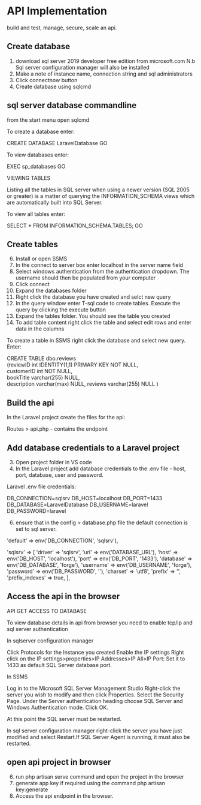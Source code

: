API Implementation 
====================

build and test, manage, secure, scale an api.

Create database 
---------------

1. download sql server 2019 developer free edition from microsoft.com N.b Sql server configuration manager will also be installed 
2. Make a note of instance name, connection string and sql administrators
3. Click connectnow button
4. Create database using sqlcmd

sql server database commandline
---------------------------------
from the start menu open sqlcmd

To create a database enter:

CREATE DATABASE LaravelDatabase
GO

To view databases enter:

EXEC sp_databases
GO

VIEWING TABLES

Listing all the tables in SQL server when using a newer version (SQL 2005 or greater) is a matter of querying the INFORMATION_SCHEMA views which are automatically built into SQL Server.

To view all tables enter:

SELECT * FROM INFORMATION_SCHEMA.TABLES;
GO

Create tables
-------------
6. Install or open SSMS
7. In the connect to server box enter localhost in the server name field
8. Select windows authentication from the authentication dropdown. The username should then be populated from your computer
9. Click connect
10. Expand the databases folder
11. Right click the database you have created and selct new query
12. In the query window enter T-sql code to create tables. Execute the query by clicking the execute button 
13. Expand the tables folder. You should see the table you created
14. To add table content right click the table and select edit rows and enter data in the columns

To create a table in SSMS right click the database and select new query. Enter:

CREATE TABLE dbo.reviews  
   (reviewID int IDENTITY(1,1) PRIMARY KEY NOT NULL,  
   customerID int NOT NULL,  
   bookTitle  varchar(255) NULL,  
   description varchar(max) NULL,
   reviews varchar(255) NULL
 )

Build the api
--------------

In the Laravel project create the files for the api:

Routes > api.php - contains the endpoint

Add database credentials to a Laravel project
-----------------------------------------------
3. Open project folder in VS code
4. In the Laravel project add database credentials to the .env file - host, port, database, user and password. 

Laravel .env file credentials:

DB_CONNECTION=sqlsrv
DB_HOST=localhost
DB_PORT=1433
DB_DATABASE=LaravelDatabase
DB_USERNAME=laravel
DB_PASSWORD=laravel

6. ensure that in the config > database.php file the default connection is set to sql server.

 'default' => env('DB_CONNECTION', 'sqlsrv'),

 'sqlsrv' => [
            'driver' => 'sqlsrv',
             'url' => env('DATABASE_URL'),
            'host' => env('DB_HOST', 'localhost'),
            'port' => env('DB_PORT', '1433'),
            'database' => env('DB_DATABASE', 'forge'),
            'username' => env('DB_USERNAME', 'forge'),
            'password' => env('DB_PASSWORD', ''),
            'charset' => 'utf8',
            'prefix' => '',
            'prefix_indexes' => true,
        ],

Access the api in the browser
--------------------------------

API GET ACCESS TO DATABASE

To view database details in api from browser you need to enable tcp/ip and sql server authentication

In sqlserver configuration manager

Click Protocols for the Instance you created
Enable the IP settings
Right click on the IP settings>properties>IP Addresses>IP All>IP Port: Set it to 1433 as default SQL Server database port.

In SSMS

Log in to the Microsoft SQL Server Management Studio
Right-click the server you wish to modify and then click Properties.
Select the Security Page.
Under the Server authentication heading choose SQL Server and Windows Authentication mode.
Click OK.

At this point the SQL server must be restarted. 

In sql server configuration manager right-click the server you have just modified and select Restart.If SQL Server Agent is running, it must also be restarted.

open api project in browser
-----------------------
6. run php artisan serve command and open the project in the browser
7. generate app key if required using the command php artisan key:generate
8. Access the api endpoint in the browser.
